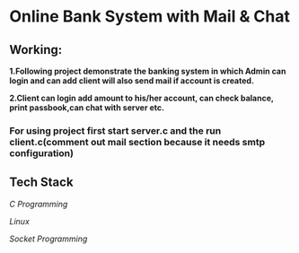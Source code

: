 # Online Bank System with Mail & Chat
## Working:
**1.Following project demonstrate the banking system in which Admin can login and can add client will also send mail if account is created.**

**2.Client can login add amount to his/her account, can check balance, print passbook,can chat with server etc.**

### For using project first start server.c and the run client.c(comment out mail section because it needs smtp configuration)

## Tech Stack
*C Programming*

*Linux*

*Socket Programming*
